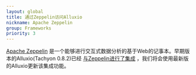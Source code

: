 ```yaml
---
layout: global
title: 通过Zeppelin访问Alluxio
nickname: Apache Zeppelin
group: Frameworks
priority: 3
---
```


[Apache Zeppelin](http://zeppelin-project.org/) 是一个能够进行交互式数据分析的基于Web的记事本。早期版本的Alluxio(Tachyon 0.8.2)已经
[与Zeppelin进行了集成](https://github.com/apache/incubator-zeppelin/blob/master/docs/interpreter/tachyon.md)  ，我们将会使用最新版的Alluxio更新该集成功能。
